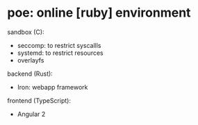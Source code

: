 # poe: online [ruby] environment

sandbox (C):

* seccomp: to restrict syscallls
* systemd: to restrict resources
* overlayfs

backend (Rust):

* Iron: webapp framework

frontend (TypeScript):

* Angular 2
